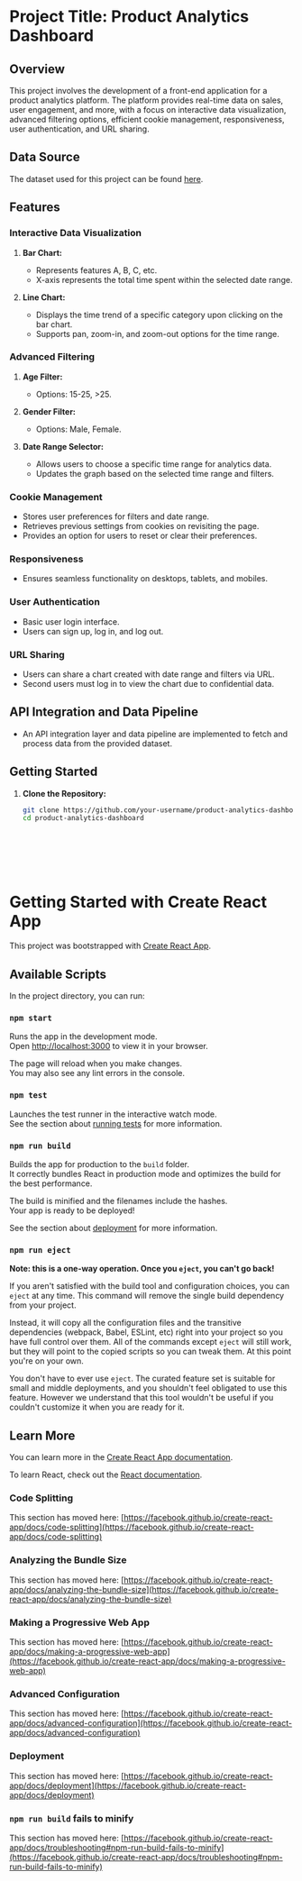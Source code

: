# Project Title: Product Analytics Dashboard

## Overview
This project involves the development of a front-end application for a product analytics platform. The platform provides real-time data on sales, user engagement, and more, with a focus on interactive data visualization, advanced filtering options, efficient cookie management, responsiveness, user authentication, and URL sharing.

## Data Source
The dataset used for this project can be found [here](https://docs.google.com/spreadsheets/d/1l7GstWHc69HPV0irSdvoMIyHgtufUPKsbtCiNw7IKR0).

## Features

### Interactive Data Visualization
1. **Bar Chart:**
   - Represents features A, B, C, etc.
   - X-axis represents the total time spent within the selected date range.

2. **Line Chart:**
   - Displays the time trend of a specific category upon clicking on the bar chart.
   - Supports pan, zoom-in, and zoom-out options for the time range.

### Advanced Filtering
1. **Age Filter:**
   - Options: 15-25, >25.

2. **Gender Filter:**
   - Options: Male, Female.

3. **Date Range Selector:**
   - Allows users to choose a specific time range for analytics data.
   - Updates the graph based on the selected time range and filters.

### Cookie Management
   - Stores user preferences for filters and date range.
   - Retrieves previous settings from cookies on revisiting the page.
   - Provides an option for users to reset or clear their preferences.

### Responsiveness
   - Ensures seamless functionality on desktops, tablets, and mobiles.

### User Authentication
   - Basic user login interface.
   - Users can sign up, log in, and log out.

### URL Sharing
   - Users can share a chart created with date range and filters via URL.
   - Second users must log in to view the chart due to confidential data.

## API Integration and Data Pipeline
   - An API integration layer and data pipeline are implemented to fetch and process data from the provided dataset.

## Getting Started
1. **Clone the Repository:**
   ```bash
   git clone https://github.com/your-username/product-analytics-dashboard.git
   cd product-analytics-dashboard








# Getting Started with Create React App

This project was bootstrapped with [Create React App](https://github.com/facebook/create-react-app).

## Available Scripts

In the project directory, you can run:

### `npm start`

Runs the app in the development mode.\
Open [http://localhost:3000](http://localhost:3000) to view it in your browser.

The page will reload when you make changes.\
You may also see any lint errors in the console.

### `npm test`

Launches the test runner in the interactive watch mode.\
See the section about [running tests](https://facebook.github.io/create-react-app/docs/running-tests) for more information.

### `npm run build`

Builds the app for production to the `build` folder.\
It correctly bundles React in production mode and optimizes the build for the best performance.

The build is minified and the filenames include the hashes.\
Your app is ready to be deployed!

See the section about [deployment](https://facebook.github.io/create-react-app/docs/deployment) for more information.

### `npm run eject`

**Note: this is a one-way operation. Once you `eject`, you can't go back!**

If you aren't satisfied with the build tool and configuration choices, you can `eject` at any time. This command will remove the single build dependency from your project.

Instead, it will copy all the configuration files and the transitive dependencies (webpack, Babel, ESLint, etc) right into your project so you have full control over them. All of the commands except `eject` will still work, but they will point to the copied scripts so you can tweak them. At this point you're on your own.

You don't have to ever use `eject`. The curated feature set is suitable for small and middle deployments, and you shouldn't feel obligated to use this feature. However we understand that this tool wouldn't be useful if you couldn't customize it when you are ready for it.

## Learn More

You can learn more in the [Create React App documentation](https://facebook.github.io/create-react-app/docs/getting-started).

To learn React, check out the [React documentation](https://reactjs.org/).

### Code Splitting

This section has moved here: [https://facebook.github.io/create-react-app/docs/code-splitting](https://facebook.github.io/create-react-app/docs/code-splitting)

### Analyzing the Bundle Size

This section has moved here: [https://facebook.github.io/create-react-app/docs/analyzing-the-bundle-size](https://facebook.github.io/create-react-app/docs/analyzing-the-bundle-size)

### Making a Progressive Web App

This section has moved here: [https://facebook.github.io/create-react-app/docs/making-a-progressive-web-app](https://facebook.github.io/create-react-app/docs/making-a-progressive-web-app)

### Advanced Configuration

This section has moved here: [https://facebook.github.io/create-react-app/docs/advanced-configuration](https://facebook.github.io/create-react-app/docs/advanced-configuration)

### Deployment

This section has moved here: [https://facebook.github.io/create-react-app/docs/deployment](https://facebook.github.io/create-react-app/docs/deployment)

### `npm run build` fails to minify

This section has moved here: [https://facebook.github.io/create-react-app/docs/troubleshooting#npm-run-build-fails-to-minify](https://facebook.github.io/create-react-app/docs/troubleshooting#npm-run-build-fails-to-minify)
